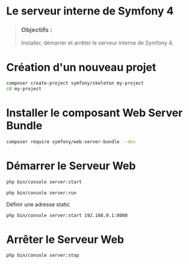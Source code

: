 # Le serveur interne de Symfony 4
> ### Objectifs :
> Installer, démarrer et arrêter le serveur interne de Symfony 4.

# Création d'un nouveau projet

```bash
composer create-project symfony/skeleton my-project
cd my-project
```


# Installer le composant Web Server Bundle

```bash
composer require symfony/web-server-bundle --dev
```


# Démarrer le Serveur Web

```bash
php bin/console server:start
```

```bash
php bin/console server:run
```

Définir une adresse static

```bash
php bin/console server:start 192.168.0.1:8080
```


# Arrêter le Serveur Web

```bash
php bin/console server:stop
```